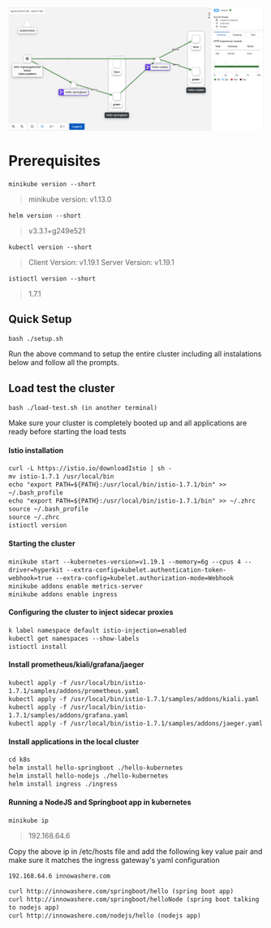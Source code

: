 ![kiali-screenshot](./front-page.png)

# Prerequisites

`minikube version --short`
> minikube version: v1.13.0

`helm version --short`
> v3.3.1+g249e521

`kubectl version --short`
> Client Version: v1.19.1
> Server Version: v1.19.1

`istioctl version --short`
> 1.7.1

## Quick Setup
```
bash ./setup.sh
```
Run the above command to setup the entire cluster including all instalations below
and follow all the prompts.

## Load test the cluster
```
bash ./load-test.sh (in another terminal)
```
Make sure your cluster is completely booted up and all applications are ready before starting the load tests

#### Istio installation
```
curl -L https://istio.io/downloadIstio | sh -
mv istio-1.7.1 /usr/local/bin
echo "export PATH=${PATH}:/usr/local/bin/istio-1.7.1/bin" >> ~/.bash_profile
echo "export PATH=${PATH}:/usr/local/bin/istio-1.7.1/bin" >> ~/.zhrc
source ~/.bash_profile
source ~/.zhrc
istioctl version
```

#### Starting the cluster
```
minikube start --kubernetes-version=v1.19.1 --memory=6g --cpus 4 --driver=hyperkit --extra-config=kubelet.authentication-token-webhook=true --extra-config=kubelet.authorization-mode=Webhook
minikube addons enable metrics-server
minikube addons enable ingress
```

#### Configuring the cluster to inject sidecar proxies
```
k label namespace default istio-injection=enabled
kubectl get namespaces --show-labels
istioctl install
```

#### Install prometheus/kiali/grafana/jaeger
```
kubectl apply -f /usr/local/bin/istio-1.7.1/samples/addons/prometheus.yaml
kubectl apply -f /usr/local/bin/istio-1.7.1/samples/addons/kiali.yaml
kubectl apply -f /usr/local/bin/istio-1.7.1/samples/addons/grafana.yaml
kubectl apply -f /usr/local/bin/istio-1.7.1/samples/addons/jaeger.yaml
```

#### Install applications in the local cluster
```
cd k8s
helm install hello-springboot ./hello-kubernetes
helm install hello-nodejs ./hello-kubernetes
helm install ingress ./ingress
```

#### Running a NodeJS and Springboot app in kubernetes
`minikube ip`
>192.168.64.6

Copy the above ip in /etc/hosts file and add the following key value pair and make sure it matches the ingress gateway's yaml configuration
```
192.168.64.6 innowashere.com
```

```
curl http://innowashere.com/springboot/hello (spring boot app)
curl http://innowashere.com/springboot/helloNode (spring boot talking to nodejs app)
curl http://innowashere.com/nodejs/hello (nodejs app)
```
